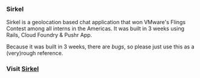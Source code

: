 ### Sirkel

Sirkel is a geolocation based chat application that won VMware's Flings Contest among all interns in the Americas. It was built in 3 weeks using Rails, Cloud Foundry & Pushr App.

Because it was built in 3 weeks, there are _bugs_, so please just use this as a (very)rough reference.

### Visit [Sirkel](http://sirkel.cloudfoundry.com)
